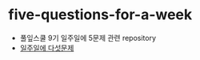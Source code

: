 # five-questions-for-a-week
- 풀잎스쿨 9기 일주일에 5문제 관련 repository
- [일주일에 다섯문제](https://home.modulabs.co.kr/product/%ec%9d%bc%ec%a3%bc%ec%9d%bc%ec%97%90-%eb%8b%a4%ec%84%af%eb%ac%b8%ec%a0%9c/)
